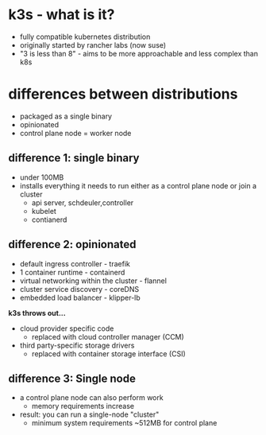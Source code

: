 # k3s - what is it?

- fully compatible kubernetes distribution
- originally started by rancher labs (now suse)
- "3 is less than 8" - aims to be more approachable and less complex than k8s

# differences between distributions

- packaged as a single binary
- opinionated
- control plane node = worker node

## difference 1: single binary

- under 100MB
- installs everything it needs to run either as a control plane node or join a cluster
  - api server, schdeuler,controller
  - kubelet
  - contianerd

## difference 2: opinionated

- default ingress controller - traefik
- 1 container runtime - containerd
- virtual networking within the cluster - flannel
- cluster service discovery - coreDNS
- embedded load balancer - klipper-lb

**k3s throws out...**

- cloud provider specific code
  - replaced with cloud controller manager (CCM)
- third party-specific storage drivers
  - replaced with container storage interface (CSI)

## difference 3: Single node

- a control plane node can also perform work
  - memory requirements increase
- result: you can run a single-node "cluster"
  - minimum system requirements ~512MB for control plane

